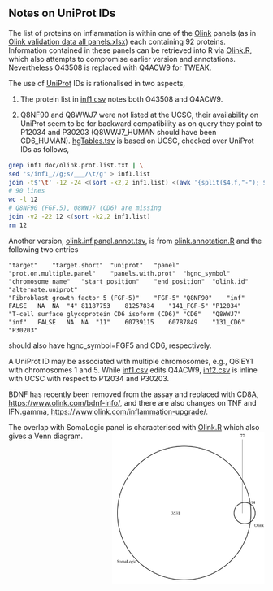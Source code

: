 ## Notes on UniProt IDs

The list of proteins on inflammation is within one of the [Olink](https://www.olink.com/products/) panels (as in [Olink validation data all panels.xlsx](doc/Olink%20validation%20data%20all%20panels.xlsx)) each containing 92 proteins. Information contained in these panels can be retrieved into R via [Olink.R](Olink.R), which also attempts to compromise earlier version and annotations. Nevertheless O43508 is replaced with Q4ACW9 for TWEAK.

The use of [UniProt](https://www.uniprot.org/) IDs is rationalised in two aspects,

1. The protein list in [inf1.csv](inf1.csv) notes both O43508 and Q4ACW9.

2. Q8NF90 and Q8WWJ7 were not listed at the UCSC, their availability on UniProt seem to be for backward compatibility as on query they 
point to P12034 and P30203 (Q8WWJ7_HUMAN should have been CD6_HUMAN). [hgTables.tsv](hgTables.tsv) is based on UCSC, checked over
UniProt IDs as follows,
```bash
grep inf1 doc/olink.prot.list.txt | \
sed 's/inf1_//g;s/___/\t/g' > inf1.list
join -t$'\t' -12 -24 <(sort -k2,2 inf1.list) <(awk '{split($4,f,"-"); $4=f[1]; if(!index($1,"_")) print}' OFS='\t' doc/hgTables.tsv | sort -k4,4) > 12
# 90 lines
wc -l 12
# Q8NF90 (FGF.5), Q8WWJ7 (CD6) are missing
join -v2 -22 12 <(sort -k2,2 inf1.list)
rm 12
```
Another version, [olink.inf.panel.annot.tsv](olink.inf.panel.annot.tsv), is from [olink.annotation.R](olink.annotation.R) and the following two entries
```
"target"	"target.short"	"uniprot"	"panel"	"prot.on.multiple.panel"	"panels.with.prot"	"hgnc_symbol"	"chromosome_name"	"start_position"	"end_position"	"olink.id"	"alternate.uniprot"
"Fibroblast growth factor 5 (FGF-5)"	"FGF-5"	"Q8NF90"	"inf"	FALSE	NA	NA	"4"	81187753	81257834	"141_FGF-5"	"P12034"
"T-cell surface glycoprotein CD6 isoform (CD6)"	"CD6"	"Q8WWJ7"	"inf"	FALSE	NA	NA	"11"	60739115	60787849	"131_CD6"	"P30203"
```
should also have hgnc_symbol=FGF5 and CD6, respectively.

A UniProt ID may be associated with multiple chromosomes, e.g., Q6IEY1 with chromosomes 1 and 5. While [inf1.csv](inf1.csv) 
edits Q4ACW9, [inf2.csv](inf2.csv) is inline with UCSC with respect to P12034 and P30203.

BDNF has recently been removed from the assay and replaced with CD8A, https://www.olink.com/bdnf-info/, and there are also changes on TNF and IFN.gamma, https://www.olink.com/inflammation-upgrade/.

The overlap with SomaLogic panel is characterised with [Olink.R](Olink.R) which also gives a Venn diagram.
<img src="Olink-SomaLogic-Venn-diagram.png" width="300" height="300" align="right">
